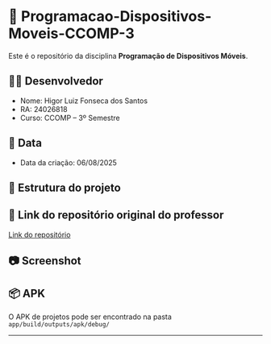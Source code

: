 # 📱 Programacao-Dispositivos-Moveis-CCOMP-3

Este é o repositório da disciplina **Programação de Dispositivos Móveis**.

## 👨‍💻 Desenvolvedor
- Nome: Higor Luiz Fonseca dos Santos
- RA: 24026818
- Curso: CCOMP – 3º Semestre

## 📅 Data
- Data da criação: 06/08/2025

## 📂 Estrutura do projeto

## 🔗 Link do repositório original do professor
[Link do repositório](https://github.com/roddai/Programacao-Dispositivos-Moveis-CCOMP-3)

## 📷 Screenshot

## 📦 APK
O APK de projetos pode ser encontrado na pasta `app/build/outputs/apk/debug/`

---
